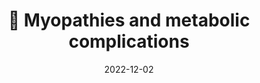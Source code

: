---
title: 💪 Myopathies and metabolic complications
date: '2022-12-02'
type: book
weight: 401
commentable: true
---